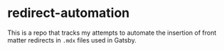 # redirect-automation

This is a repo that tracks my attempts to automate the insertion of front matter redirects in `.mdx` files used in Gatsby.
